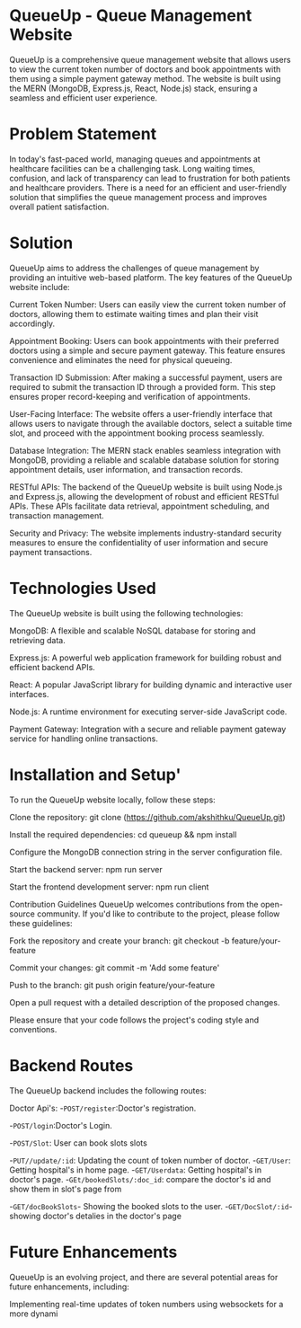 
# QueueUp - Queue Management Website 

QueueUp is a comprehensive queue management website that allows users to view the current token number of doctors and book appointments with them using a simple payment gateway method. The website is built using the MERN (MongoDB, Express.js, React, Node.js) stack, ensuring a seamless and efficient user experience.

# Problem Statement
In today's fast-paced world, managing queues and appointments at healthcare facilities can be a challenging task. Long waiting times, confusion, and lack of transparency can lead to frustration for both patients and healthcare providers. There is a need for an efficient and user-friendly solution that simplifies the queue management process and improves overall patient satisfaction.

# Solution
QueueUp aims to address the challenges of queue management by providing an intuitive web-based platform. The key features of the QueueUp website include:

Current Token Number: Users can easily view the current token number of doctors, allowing them to estimate waiting times and plan their visit accordingly.

Appointment Booking: Users can book appointments with their preferred doctors using a simple and secure payment gateway. This feature ensures convenience and eliminates the need for physical queueing.

Transaction ID Submission: After making a successful payment, users are required to submit the transaction ID through a provided form. This step ensures proper record-keeping and verification of appointments.

User-Facing Interface: The website offers a user-friendly interface that allows users to navigate through the available doctors, select a suitable time slot, and proceed with the appointment booking process seamlessly.

Database Integration: The MERN stack enables seamless integration with MongoDB, providing a reliable and scalable database solution for storing appointment details, user information, and transaction records.

RESTful APIs: The backend of the QueueUp website is built using Node.js and Express.js, allowing the development of robust and efficient RESTful APIs. These APIs facilitate data retrieval, appointment scheduling, and transaction management.

Security and Privacy: The website implements industry-standard security measures to ensure the confidentiality of user information and secure payment transactions.

# Technologies Used

The QueueUp website is built using the following technologies:

MongoDB: A flexible and scalable NoSQL database for storing and retrieving data.

Express.js: A powerful web application framework for building robust and efficient backend APIs.

React: A popular JavaScript library for building dynamic and interactive user interfaces.

Node.js: A runtime environment for executing server-side JavaScript code.

Payment Gateway: Integration with a secure and reliable payment gateway service for handling online transactions.

# Installation and Setup'

To run the QueueUp website locally, follow these steps:

Clone the repository: git clone (https://github.com/akshithku/QueueUp.git)

Install the required dependencies: cd queueup && npm install

Configure the MongoDB connection string in the server configuration file.

Start the backend server: npm run server

Start the frontend development server: npm run client

Contribution Guidelines
QueueUp welcomes contributions from the open-source community. If you'd like to contribute to the project, please follow these guidelines:

Fork the repository and create your branch: git checkout -b feature/your-feature

Commit your changes: git commit -m 'Add some feature'

Push to the branch: git push origin feature/your-feature

Open a pull request with a detailed description of the proposed changes.

Please ensure that your code follows the project's coding style and conventions.

# Backend Routes
The QueueUp backend includes the following routes:

Doctor Api's:
-`POST/register`:Doctor's registration.

-`POST/login`:Doctor's Login.

-`POST/Slot`: User can book slots slots  

-`PUT//update/:id`: Updating the count of token number of doctor.
-`GET/User`: Getting hospital's in home page.
-`GET/Userdata`: Getting hospital's in doctor's page.
-`GEt/bookedSlots/:doc_id`: compare the doctor's id and show them in slot's page from 

-`GET/docBookSlots`- Showing the booked slots to the user.
-`GET/DocSlot/:id`- showing doctor's detalies in the doctor's page


# Future Enhancements

QueueUp is an evolving project, and there are several potential areas for future enhancements, including:

Implementing real-time updates of token numbers using websockets for a more dynami
